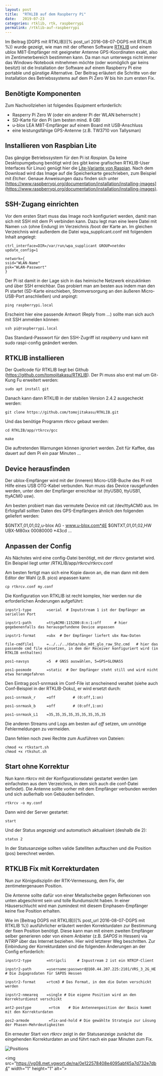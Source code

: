 ```yaml
---
layout: post
title:  "RTKLIB auf dem Raspberry Pi"
date:   2019-07-23
categories: rtklib, rtk, raspberrypi
permalink: /rtklib-auf-raspberrypi
---
```



Im Beitrag [DGPS mit RTKLIB]({% post_url 2016-08-07-DGPS mit RTKLIB %}) wurde gezeigt, wie man mit der offenen Software [RTKLIB](http://www.rtklib.com) und einem ublox M8T-Empfänger mit geeigneter Antenne GPS-Koordinaten exakt, also im Zentimeterbereich bestimmen kann. Da man nun unterwegs nicht immer das Windows-Notebook mitnehmen möchte (oder womöglich gar keins besitzt) ist die Installation der Software auf einem Raspberry Pi eine portable und günstige Alternative. Der Beitrag erläutert die Schritte von der Installation des Betriebssystems auf dem Pi Zero W bis hin zum ersten Fix.

## Benötigte Komponenten
Zum Nachvollziehen ist folgendes Equipment erforderlich:

- Rasperry Pi Zero W (oder ein anderer Pi der WLAN beherrscht )
- SD-Karte für den Pi (am besten mind. 8 GB)
- u-blox LEA M8T-Empfänger auf einem Board mit USB-Anschluss
- eine leistungsfähige GPS-Antenne (z.B. TW3710 von Tallysman)

## Installieren von Raspbian Lite
Das gängige Betriebssystem für den Pi ist *Raspian*. Da keine Desktopumgebung benötigt wird (es gibt keine grafischen RTKLIB-User Interfaces für Linux) genügt hier die [Lite-Variante von Raspian](https://www.raspberrypi.org/downloads/raspbian/). Nach dem Download wird das Image auf die Speicherkarte geschrieben, zum Beispiel mit *Etcher*. Genaue Anweisungen dazu finden sich unter [https://www.raspberrypi.org/documentation/installation/installing-images](https://www.raspberrypi.org/documentation/installation/installing-images).


## SSH-Zugang einrichten
Vor dem ersten Start muss das Image noch konfiguriert werden, damit man sich mit SSH mit dem Pi verbinden kann.
Dazu legt man eine leere Datei mit Namen `ssh` (ohne Endung) im Verzeichnis /boot der Karte an.
Im gleichen Verzeichnis wird außerdem die Datei wpa_supplicant.conf mit folgendem Inhalt angelegt:

    ctrl_interface=DIR=/var/run/wpa_supplicant GROUP=netdev
    update_config=1

    network={
    ssid="WLAN-Name"
    psk="WLAN-Passwort"
    }

Der Pi ist damit in der Lage sich in das heimische Netzwerk einzuklinken und über SSH erreichbar. Das probiert man am besten aus indem man den Pi startet (SD-Karte einschieben, Stromversorgung an den äußeren Micro-USB-Port anschließen) und anpingt:

    ping raspberrypi.local

Erscheint hier eine passende Antwort (Reply from ...) sollte man sich auch mit SSH anmelden können:

    ssh pi@raspberrypi.local

Das Standard-Passwort für den SSH-Zugriff ist *raspberry* und kann mit sudo raspi-config geändert werden.

## RTKLIB installieren

Der Quellcode für RTKLIB liegt bei Github (https://github.com/tomojitakasu/RTKLIB). Der Pi muss also erst mal um Git-Kung Fu erweitert werden:

    sudo apt install git

Danach kann dann RTKLIB in der stabilen Version 2.4.2 ausgecheckt werden:

    git clone https://github.com/tomojitakasu/RTKLIB.git

Und das benötige Programm rtkrcv gebaut werden:

    cd RTKLIB/app/rtkrcv/gcc

    make

Die auftretenden Warnungen können ignoriert werden. Zeit für Kaffee, das dauert auf dem Pi ein paar Minuten ...

## Device herausfinden

Der ublox-Empfänger wird mit der (inneren) Micro-USB-Buche des Pi mit Hilfe eines USB OTG-Kabel verbunden.
Nun muss das Device rausgefunden werden, unter dem der Empfänger erreichbar ist (ttyUSB0, ttyUSB1, ttyACM0 usw).

Am besten probiert man das vermutete Device mit cat /dev/ttyACM0 aus. Im Erfolgsfall sollten Daten des GPS-Empfängers ähnlich den folgenden geliefert werden:

$GNTXT,01,01,02,u-blox AG - www.u-blox.com*4E
$GNTXT,01,01,02,HW UBX-M80xx 00080000 *43cd
...


## Anpassen der Config

Als Nächstes wird eine config-Datei benötigt, mit der rtkrcv gestartet wird. Ein Beispiel liegt unter /RTKLIB/app/rtkrcv/rtkrcv.conf

Am besten fertigt man sich eine Kopie davon an, die man dann mit dem Editor der Wahl (z.B. pico) anpassen kann:

    cp rtkrcv.conf my.conf

Die Konfiguration von RTKLIB ist recht komplex, hier werden nur die erforderlichen Änderungen aufgeführt:

    inpstr1-type       =serial 	# Inputstream 1 ist der Empfänger am seriellen Port  

    inpstr1-path       =ttyACM0:115200:8:n:1:off	  # hier gegebenenfalls das herausgefundene Device anpassen

    inpstr1-format     =ubx  # Der Empfänger liefert ubx Raw-Daten

    file-cmdfile1      =../../../data/ubx_m8t_glo_raw_5hz.cmd	# hier das passende cmd file einsetzen, in dem der Receiver konfiguriert wird (in RTKLIB enthalten)

    pos1-navsys        =5  # GNSS auswählen, 5=GPS+GLONASS

    pos1-posmode       =static	# Der Empfänger steht still und wird nicht etwa herumgefahren



Den Eintrag pos1-snrmask im Conf-File ist anscheinend veraltet (siehe auch Conf-Beispiel in der RTKLIB-Doku), er wird ersetzt durch:

    pos1-snrmask_r     =off        # (0:off,1:on)

    pos1-snrmask_b     =off        # (0:off,1:on)

    pos1-snrmask_L1    =35,35,35,35,35,35,35,35,35

Die anderen Streams und Logs am besten auf *off* setzen, um unnötige Fehlermeldungen zu vermeiden.

Dann fehlen noch zwei Rechte zum Ausführen von Dateien:

    chmod +x rtkstart.sh
    chmod +x rtkshut.sh

## Start ohne Korrektur

Nun kann rtkrcv mit der Konfigurationsdatei gestartet werden (am einfachsten aus dem Verzeichnis, in dem sich auch die conf-Datei befindet). Die Antenne sollte vorher mit dem Empfänger verbunden werden und sich außerhalb von Gebäuden befinden.

    rtkrcv -o my.conf

Dann wird der Server gestartet:

    start

Und der Status angezeigt und automatisch aktualisiert (deshalb die 2):

    status 2

In der Statusanzeige sollten valide Satelliten auftauchen und die Position (pos) berechnet werden.

## RTKLIB Fix mit Korrekturdaten
Nun zur Königsdisziplin der RTK-Vermessung, dem Fix, der zentimetergenauen Position.

Die Antenne sollte dafür von einer Metallscheibe gegen Reflexionen von unten abgeschirmt sein und tolle Rundumsicht haben. In einer Häuserschlucht wird man zumindest mit diesem Einphasen-Empfänger keine fixe Position erhalten.

Wie im [Beitrag DGPS mit RTKLIB]({% post_url 2016-08-07-DGPS mit RTKLIB %}) ausführlicher erläutert werden Korrekturdaten zur Bestimmung der fixen Position benötigt. Diese kann man mit einem zweiten Empfänger selber generieren oder von einem Anbieter (z.B. *SAPOS* in Hessen) via *NTRIP* über das Internet beziehen. Hier wird letzterer Weg beschritten. Zur Einbindung der Korrekturdaten sind die folgenden Änderungen an der Config erforderlich:

    inpstr2-type       =ntripcli	 # Inpustream 2 ist ein NTRIP-Client

    inpstr2-path       =username:password@160.44.207.225:2101/VRS_3_2G_HE	# Die Zugagnsdaten für SAPOS Hessen

    inpstr2-format     =rtcm3 # Das Format, in dem die Daten verschickt werden

    inpstr2-nmeareq    =single # Die eigene Position wird an den Korrekturdienst verschickt

    ant2-postype 		=rtcm	 # Die Antennenposition der Basis kommt mit den Korrekturdaten

    pos2-armode 		=fix-and-hold # Die gewählte Strategie zur Lösung der Phasen-Mehrdeutigkeiten

Ein erneuter Start von *rtkrcv* zeigt in der Statusanzeige zunächst die eingehenden Korrekturdaten an und führt nach ein paar Minuten zum Fix.

![Positions](/images/rtklib_pi_fix.jpg)

<img src="https://vg08.met.vgwort.de/na/0e122578408e4095abf45a7d732e7db4" width="1" height="1" alt=">
